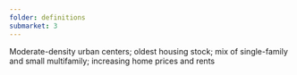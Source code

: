 ```yaml
---
folder: definitions
submarket: 3
---
```

Moderate-density urban centers; oldest housing stock; mix of single-family and small multifamily; increasing home prices and rents